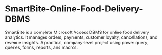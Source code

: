 # SmartBite-Online-Food-Delivery-DBMS
SmartBite is a complete Microsoft Access DBMS for online food delivery analytics. It manages orders, payments, customer loyalty, cancellations, and revenue insights. A practical, company-level project using power query, queries, forms, reports, and macros.
